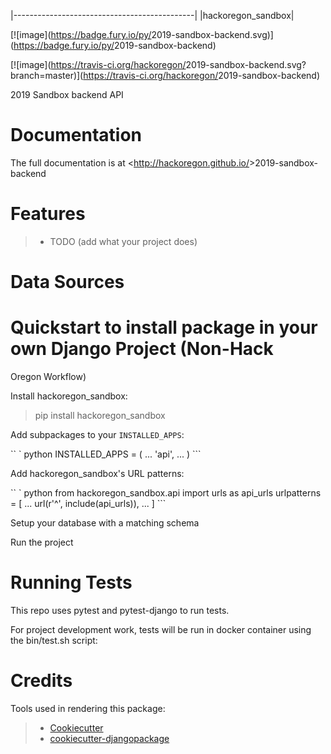 |---------------------------------------------|
|hackoregon_sandbox|

[![image](<https://badge.fury.io/py/>2019-sandbox-backend.svg)](<https://badge.fury.io/py/>2019-sandbox-backend)

[![image](<https://travis-ci.org/hackoregon/>2019-sandbox-backend.svg?branch=master)](<https://travis-ci.org/hackoregon/>2019-sandbox-backend)

2019 Sandbox backend API

# Documentation

The full documentation is at <<http://hackoregon.github.io/>>2019-sandbox-backend

# Features

> -   TODO (add what your project does)

# Data Sources

# Quickstart to install package in your own Django Project (Non-Hack
Oregon Workflow)

Install hackoregon_sandbox:

> pip install hackoregon_sandbox

Add subpackages to your `INSTALLED_APPS`:

`` ` python INSTALLED_APPS = (     ...     'api',     ... ) ```

Add hackoregon_sandbox's URL patterns:

`` ` python from hackoregon_sandbox.api import urls as api_urls   urlpatterns = [     ...     url(r'^', include(api_urls)),     ... ] ```

Setup your database with a matching schema

Run the project

# Running Tests

This repo uses pytest and pytest-django to run tests.

For project development work, tests will be run in docker container
using the bin/test.sh script:

# Credits

Tools used in rendering this package:

> -   [Cookiecutter](<https://github.com/audreyr/cookiecutter>)
> -   [cookiecutter-djangopackage](<https://github.com/pydanny/cookiecutter-djangopackage>)
